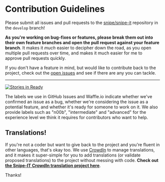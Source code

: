 # Contribution Guidelines

Please submit all issues and pull requests to the [snipe/snipe-it](http://github.com/snipe/snipe-it) repository in the `develop` branch!

**As you're working on bug-fixes or features, please break them out into their own feature branches and open the pull request against your feature branch**. It makes it _much_ easier to decipher down the road, as you open multiple pull requests over time, and makes it much easier for me to approve pull requests quickly.

If you don't have a feature in mind, but would like to contribute back to the project, check out the [open issues](https://github.com/snipe/snipe-it/issues?state=open) and see if there are any you can tackle.

-----

[![Stories in Ready](https://badge.waffle.io/snipe/snipe-it.png?label=ready&title=Ready)](http://waffle.io/snipe/snipe-it)

The labels we use in GitHub Issues and Waffle.io indicate whether we've confirmed an issue as a bug, whether we're considering the issue as a potential feature, and whether it's ready for someone to work on it. We also provide labels such as "n00b", "intermediate" and "advanced" for the experience level we think it requires for contributors who want to help.


## Translations!

If you're not a coder but want to give back to the project and you're fluent in other languages, that's okay too. We use [CrowdIn](https://crowdin.com) to manage translations, and it makes it super-simple for you to add translations (or validate proposed translations) to the project without messing with code. __Check out [the Snipe-IT CrowdIn translation project here](https://crowdin.com/project/snipe-it/)__.

Thanks!
